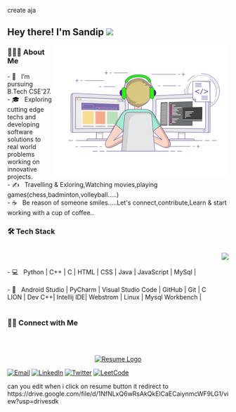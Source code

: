 create aja<h2> Hey there! I'm Sandip <img src="https://github.com/souvikguria98/souvikguria98/blob/master/Hi.gif" width="25"></h2>
<img align="right" alt="GIF" src="https://raw.githubusercontent.com/devSouvik/devSouvik/master/gif3.gif" width="400"/>

<h3> 👨🏻‍💻 About Me </h3>
- 🔭 &nbsp; I’m pursuing B.Tech CSE'27.<br>
- 🎓 &nbsp; Exploring cutting edge techs and developing software solutions to real world problems working on innovative projects.<br>
- ✍️ &nbsp; Travelling & Exloring,Watching movies,playing games(chess,badminton,volleyball.....)<br>
- ☕ &nbsp; Be reason of someone smiles.....Let's connect,contribute,Learn & start working with a cup of coffee..<br>  

<h3>🛠 Tech Stack</h3><br>
<a href="https://samujjwaal.tech/"><img src="https://github.com/samujjwaal/samujjwaal/raw/master/etc/python.png" align="right" height="180" /></a><br></br>
- 💻 &nbsp; Python | C++ | C | HTML | CSS | Java | JavaScript | MySql |<br></br>
- 🔧 &nbsp; Android Studio | PyCharm | Visual Studio Code | GitHub | Git | C LION | Dev C++| Intellij IDE| Webstrom | Linux | Mysql Workbench |<br>
</br>
<h3> 🤝🏻 Connect with Me </h3>

<p align="center">
&nbsp; <a href="https://github.com/Sandip-Maity-2023" width="50" /></a>
  <br></br>
  <p align="center">
    
<a href="[https://docs.google.com/document/d/1o91YB3dWz_nNBDnrD0Cav4KfBg0REQiM/edit?usp=sharing&ouid=107367049391689331932&rtpof=true&sd=true](https://drive.google.com/file/d/1NfNLxQ6wRsAkQkElCaECaiynmcWF9LG1/view?usp=drivesdk)" target="_blank">
  <img src="https://img.shields.io/badge/Resume-%230077B5.svg?&style=flat-square&logo=resume&logoColor=white" alt="Resume Logo" style="width: 100px; height: 50px;">
</a>

<a href="https://outlook.office365.com/mail/" target="_blank"><img src="https://img.shields.io/badge/-Gmail-c14438?style=flat-square&logo=Gmail&logoColor=white" alt="Email"></a>
<a href="https://www.linkedin.com/in/sandip-maity-243537292/" target="_blank"><img src="https://img.shields.io/badge/LinkedIn-%230077B5.svg?&style=flat-square&logo=linkedin&logoColor=white" alt="LinkedIn"></a>
<a href="https://twitter.com/12sandip125" target="_blank"><img src="https://img.shields.io/badge/-Twitter-1ca0f1?style=flat-square&labelColor=1ca0f1&logo=twitter&logoColor=white" alt="Twitter"></a>
<a href="https://leetcode.com/Sandip-Maity-2023/" target="_blank"><img src="https://img.shields.io/badge/-LeetCode-181717?style=flat-square&logo=leetcode" alt="LeetCode"></a>
</p>

</html>  can you edit when i click on resume button it redirect to https://drive.google.com/file/d/1NfNLxQ6wRsAkQkElCaECaiynmcWF9LG1/view?usp=drivesdk
